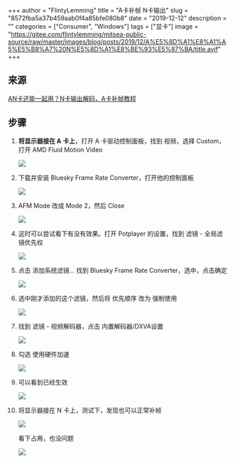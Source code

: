 +++
author = "FlintyLemming"
title = "A卡补帧 N卡输出"
slug = "8572fba5a37b459aab0f4a85bfe080b8"
date = "2019-12-12"
description = ""
categories = ["Consumer", "Windows"]
tags = ["显卡"]
image = "https://gitee.com/flintylemming/mitsea-public-source/raw/master/images/blog/posts/2019/12/A%E5%8D%A1%E8%A1%A5%E5%B8%A7%20N%E5%8D%A1%E8%BE%93%E5%87%BA/title.avif"
+++

## 来源

[AN卡还能一起用？N卡输出解码，A卡补帧教程](https://www.bilibili.com/video/av9751675)

## 步骤

1. **将显示器接在 A 卡上**，打开 A 卡驱动控制面板，找到 视频，选择 Custom，打开 AMD Fluid Motion Video

    ![](https://gitee.com/flintylemming/mitsea-public-source/raw/master/images/blog/posts/2019/12/A%E5%8D%A1%E8%A1%A5%E5%B8%A7%20N%E5%8D%A1%E8%BE%93%E5%87%BA/1.avif)

2. 下载并安装 Bluesky Frame Rate Converter，打开他的控制面板

    ![](https://gitee.com/flintylemming/mitsea-public-source/raw/master/images/blog/posts/2019/12/A%E5%8D%A1%E8%A1%A5%E5%B8%A7%20N%E5%8D%A1%E8%BE%93%E5%87%BA/2.avif)

3. AFM Mode 改成 Mode 2，然后 Close

    ![](https://gitee.com/flintylemming/mitsea-public-source/raw/master/images/blog/posts/2019/12/A%E5%8D%A1%E8%A1%A5%E5%B8%A7%20N%E5%8D%A1%E8%BE%93%E5%87%BA/3.avif)

4. 这时可以尝试看下有没有效果。打开 Potplayer 的设置，找到 滤镜 - 全局滤镜优先权

    ![](https://gitee.com/flintylemming/mitsea-public-source/raw/master/images/blog/posts/2019/12/A%E5%8D%A1%E8%A1%A5%E5%B8%A7%20N%E5%8D%A1%E8%BE%93%E5%87%BA/4.avif)

5. 点击 添加系统滤镜… 找到 Bluesky Frame Rate Converter，选中，点击确定

    ![](https://gitee.com/flintylemming/mitsea-public-source/raw/master/images/blog/posts/2019/12/A%E5%8D%A1%E8%A1%A5%E5%B8%A7%20N%E5%8D%A1%E8%BE%93%E5%87%BA/5.avif)

6. 选中刚才添加的这个滤镜，然后将 优先顺序 改为 强制使用

    ![](https://gitee.com/flintylemming/mitsea-public-source/raw/master/images/blog/posts/2019/12/A%E5%8D%A1%E8%A1%A5%E5%B8%A7%20N%E5%8D%A1%E8%BE%93%E5%87%BA/6.avif)

7. 找到 滤镜 - 视频解码器，点击 内置解码器/DXVA设置

    ![](https://gitee.com/flintylemming/mitsea-public-source/raw/master/images/blog/posts/2019/12/A%E5%8D%A1%E8%A1%A5%E5%B8%A7%20N%E5%8D%A1%E8%BE%93%E5%87%BA/7.avif)

8. 勾选 使用硬件加速

    ![](https://gitee.com/flintylemming/mitsea-public-source/raw/master/images/blog/posts/2019/12/A%E5%8D%A1%E8%A1%A5%E5%B8%A7%20N%E5%8D%A1%E8%BE%93%E5%87%BA/8.avif)

9. 可以看到已经生效

    ![](https://gitee.com/flintylemming/mitsea-public-source/raw/master/images/blog/posts/2019/12/A%E5%8D%A1%E8%A1%A5%E5%B8%A7%20N%E5%8D%A1%E8%BE%93%E5%87%BA/9.avif)

10. 将显示器接在 N 卡上，测试下，发现也可以正常补帧

    ![](https://gitee.com/flintylemming/mitsea-public-source/raw/master/images/blog/posts/2019/12/A%E5%8D%A1%E8%A1%A5%E5%B8%A7%20N%E5%8D%A1%E8%BE%93%E5%87%BA/10.avif)

    看下占用，也没问题

    ![](https://gitee.com/flintylemming/mitsea-public-source/raw/master/images/blog/posts/2019/12/A%E5%8D%A1%E8%A1%A5%E5%B8%A7%20N%E5%8D%A1%E8%BE%93%E5%87%BA/11.avif)
